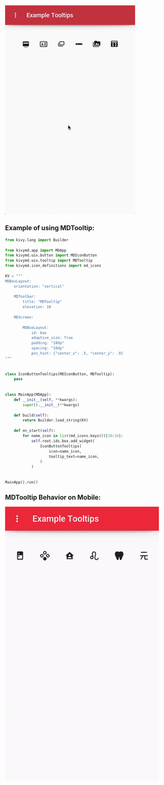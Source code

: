 ![chips.gif](https://github.com/HeaTTheatR/KivyMD-data/raw/master/gallery/tooltips.gif)

## Example of using MDTooltip:

```python
from kivy.lang import Builder

from kivymd.app import MDApp
from kivymd.uix.button import MDIconButton
from kivymd.uix.tooltip import MDTooltip
from kivymd.icon_definitions import md_icons

KV = """
MDBoxLayout:
    orientation: "vertical"

    MDToolbar:
        title: "MDTooltip"
        elevation: 10

    MDScreen:

        MDBoxLayout:
            id: box
            adaptive_size: True
            padding: "10dp"
            spacing: "10dp"
            pos_hint: {"center_x": .5, "center_y": .9}
"""


class IconButtonTooltips(MDIconButton, MDTooltip):
    pass


class MainApp(MDApp):
    def __init__(self, **kwargs):
        super().__init__(**kwargs)

    def build(self):
        return Builder.load_string(KV)

    def on_start(self):
        for name_icon in list(md_icons.keys())[10:16]:
            self.root.ids.box.add_widget(
                IconButtonTooltips(
                    icon=name_icon,
                    tooltip_text=name_icon,
                )
            )


MainApp().run()
```

## MDTooltip Behavior on Mobile:

![chips.gif](https://github.com/HeaTTheatR/KivyMD-data/raw/master/gallery/tooltips-on-mobile.gif)

